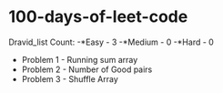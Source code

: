 # 100-days-of-leet-code
Dravid_list
Count:
-*Easy - 3
-*Medium - 0
-*Hard - 0
- Problem 1 - Running sum array
- Problem 2 - Number of Good pairs 
- Problem 3 - Shuffle Array

